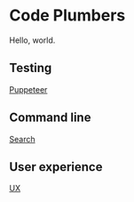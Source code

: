 # Code Plumbers

Hello, world.

## Testing

[Puppeteer](puppeteer)

## Command line

[Search](cli-search)

## User experience

[UX](ux)
